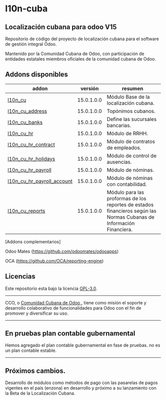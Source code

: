 
# l10n-cuba
## Localización cubana para odoo V15 

Repositorio de código del proyecto de localización cubana para el software de gestión integral Odoo. 

Mantenido por la Comunidad Cubana de Odoo, con participación de entidades estatales miembros oficiales de la comunidad cubana de Odoo.

<!-- /!\ do not modify below this line -->

<!-- prettier-ignore-start -->

[//]: # (addons)

Addons disponibles
----------------
addon | versión | resumen
--- | --- | ---
[l10n_cu](l10n_cu/) | 15.0.1.0.0 | Módulo Base de la localización cubana.
[l10n_cu_address](l10n_cu_address/) | 15.0.1.0.0 | Topónimos cubanos.
[l10n_cu_banks](l10n_cu_banks/) | 15.0.1.0.0 | Define las sucursales bancarias.
[l10n_cu_hr](l10n_cu_hr/) |15.0.1.0.0 | Módulo de RRHH.
[l10n_cu_hr_contract](l10n_cu_hr_contract/) |15.0.1.0.0| Módulo de contratos de empleados. 
[l10n_cu_hr_holidays](l10n_cu_hr_holidays/) |15.0.1.0.0| Módulo de control de ausencias. 
[l10n_cu_hr_payroll](l10n_cu_hr_payroll/) |15.0.1.0.0| Módulo de nóminas.
[l10n_cu_hr_payroll_account](l10n_cu_hr_payroll_account/) |15.0.1.0.0| Módulo de nóminas con contabilidad.
[l10n_cu_reports](l10n_cu_reports/) |15.0.1.0.0| Módulo para las proformas de los reportes de estados financieros según las Normas Cubanas de Información Financiera.

[Addons complementarios]

Odoo Mates (https://github.com/odoomates/odooapps)

OCA (https://github.com/OCA/reporting-engine)

[//]: # (end addons)

<!-- prettier-ignore-end -->

## Licencias

Este repositorio esta bajo la licencia [GPL-3.0](LICENSE).

----

CCO,  o [Comunidad Cubana de Odoo ](http://cuban-community.cu/), tiene como misión el soporte y desarrollo colaborativo de funcionalidades para Odoo con el fin de promover y diversificar su uso.

----
## En pruebas plan contable gubernamental

Hemos agregado el plan contable gubernamental en fase de pruebas.
no es un plan contable estable.

----
## Próximos cambios.

Desarrollo de módulos como métodos de pago con las pasarelas de pagos vigentes en el país (enzona) en desarrollo y próximo a su lanzamiento con la Beta de la Localización Cubana. 
